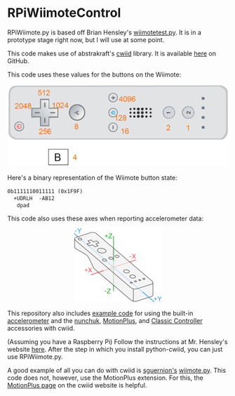 RPiWiimoteControl
=================
RPiWiimote.py is based off Brian Hensley's [wiimotetest.py](https://sites.google.com/site/brianhensleyfiles/wiimotetest.py). It is in a prototype stage right now, but I will use at some point.

This code makes use of abstrakraft's [cwiid](https://web.archive.org/web/20171130050907/http://abstrakraft.org/cwiid) library. It is available [here](https://github.com/abstrakraft/cwiid) on GitHub.

This code uses these values for the buttons on the Wiimote:
<p align="center">
  <img src="https://raw.githubusercontent.com/drohrbaugh9/RPiStuff/master/RPiWiimoteControl/examples/diagram.png" alt="Diagram of Wiimote buttons. This image is in the repository."/>
</p>

Here's a binary representation of the Wiimote button state:

    0b1111110011111 (0x1F9F)
      +UDRLH  -AB12
       dpad

This code also uses these axes when reporting accelerometer data:
<p align="center">
  <img src="https://raw.githubusercontent.com/drohrbaugh9/RPiStuff/master/RPiWiimoteControl/examples/wiimote_axes.png" alt="Diagram of Wiimote axes. This image is in the repository."/>
</p>

This repository also includes [example code](https://github.com/drohrbaugh9/RPiStuff/tree/master/RPiWiimoteControl/examples) for using the built-in [accelerometer](https://github.com/drohrbaugh9/RPiStuff/blob/master/RPiWiimoteControl/examples/accelerometer.py) and the  [nunchuk](https://github.com/drohrbaugh9/RPiStuff/blob/master/RPiWiimoteControl/examples/nunchuk.py), [MotionPlus](https://github.com/drohrbaugh9/RPiStuff/blob/master/RPiWiimoteControl/examples/motionplus.py), and [Classic Controller](https://github.com/drohrbaugh9/RPiStuff/blob/master/RPiWiimoteControl/examples/classicController.py) accessories with cwiid.

(Assuming you have a Raspberry Pi) Follow the instructions at Mr. Hensley's website [here](http://www.brianhensley.net/2012/08/wii-controller-raspberry-pi-python.html). After the step in which you install python-cwiid, you can just use RPiWiimote.py.

A good example of all you can do with cwiid is [sguernion's](https://github.com/sguernion) [wiimote.py](https://github.com/sguernion/myPI/blob/07927754376d677f14e363a2549d1ecef65e56e5/serveur/python/wii/wiimote.py). This code does not, however, use the MotionPlus extension. For this, the [MotionPlus page](https://web.archive.org/web/20171117173403/http://abstrakraft.org/cwiid/wiki/MotionPlus) on the cwiid website is helpful.
